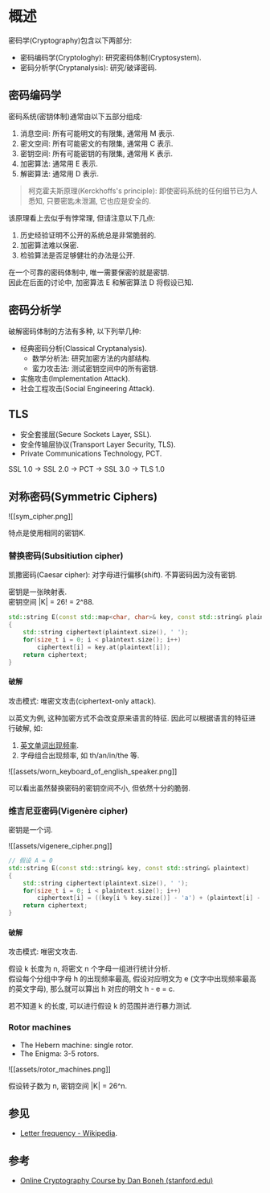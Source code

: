 # 概述

密码学(Cryptography)包含以下两部分:

- 密码编码学(Cryptologhy): 研究密码体制(Cryptosystem).
- 密码分析学(Cryptanalysis): 研究/破译密码.

## 密码编码学

密码系统(密钥体制)通常由以下五部分组成:  

1. 消息空间: 所有可能明文的有限集, 通常用 M 表示.
2. 密文空间: 所有可能密文的有限集, 通常用 C 表示.
3. 密钥空间: 所有可能密钥的有限集, 通常用 K 表示.
4. 加密算法: 通常用 E 表示.
5. 解密算法: 通常用 D 表示.

> 柯克霍夫斯原理(Kerckhoffs's principle): 即使密码系统的任何细节已为人悉知, 只要密匙未泄漏, 它也应是安全的.

该原理看上去似乎有悖常理, 但请注意以下几点:  

1. 历史经验证明不公开的系统总是非常脆弱的.
2. 加密算法难以保密.
3. 检验算法是否足够健壮的办法是公开.

在一个可靠的密码体制中, 唯一需要保密的就是密钥.  
因此在后面的讨论中, 加密算法 E 和解密算法 D 将假设已知.  

## 密码分析学

破解密码体制的方法有多种, 以下列举几种:  

- 经典密码分析(Classical Cryptanalysis).
  - 数学分析法: 研究加密方法的内部结构.
  - 蛮力攻击法: 测试密钥空间中的所有密钥.
- 实施攻击(Implementation Attack).
- 社会工程攻击(Social Engineering Attack).

## TLS

- 安全套接层(Secure Sockets Layer, SSL).
- 安全传输层协议(Transport Layer Security, TLS).
- Private Communications Technology, PCT.

SSL 1.0 -> SSL 2.0 -> PCT -> SSL 3.0 -> TLS 1.0

## 对称密码(Symmetric Ciphers)

![[sym_cipher.png]]

特点是使用相同的密钥K.  

### 替换密码(Subsitiution cipher)

凯撒密码(Caesar cipher): 对字母进行偏移(shift). 不算密码因为没有密钥.  

密钥是一张映射表.  
密钥空间 |K| = 26! = 2^88.  

```cpp
std::string E(const std::map<char, char>& key, const std::string& plaintext)
{
	std::string ciphertext(plaintext.size(), ' ');
	for(size_t i = 0; i < plaintext.size(); i++)
		ciphertext[i] = key.at(plaintext[i]);
	return ciphertext;
}
```

#### 破解

攻击模式: 唯密文攻击(ciphertext-only attack).  

以英文为例, 这种加密方式不会改变原来语言的特征. 因此可以根据语言的特征进行破解, 如:  

1. [英文单词出现频率](https://en.wikipedia.org/wiki/Letter_frequency).
2. 字母组合出现频率, 如 th/an/in/the 等.

![[assets/worn_keyboard_of_english_speaker.png]]

可以看出虽然替换密码的密钥空间不小, 但依然十分的脆弱.

### 维吉尼亚密码(Vigenère cipher)

密钥是一个词.  

![[assets/vigenere_cipher.png]]

```cpp
// 假设 A = 0
std::string E(const std::string& key, const std::string& plaintext)
{
	std::string ciphertext(plaintext.size(), ' ');
	for(size_t i = 0; i < plaintext.size(); i++)
		ciphertext[i] = ((key[i % key.size()] - 'a') + (plaintext[i] - 'a')) % 26 + 'a';
	return ciphertext;
}
```

#### 破解

攻击模式: 唯密文攻击.  

假设 k 长度为 n, 将密文 n 个字母一组进行统计分析.  
假设每个分组中字母 h 的出现频率最高, 假设对应明文为 e (文字中出现频率最高的英文字母), 那么就可以算出 h 对应的明文 h - e = c.  

若不知道 k 的长度, 可以进行假设 k 的范围并进行暴力测试.  

### Rotor machines

- The Hebern machine: single rotor.
- The Enigma: 3-5 rotors.

![[assets/rotor_machines.png]]

假设转子数为 n, 密钥空间 |K| = 26^n.  

## 参见

- [Letter frequency - Wikipedia](https://en.wikipedia.org/wiki/Letter_frequency).

## 参考

- [Online Cryptography Course by Dan Boneh (stanford.edu)](https://crypto.stanford.edu/~dabo/courses/OnlineCrypto/)